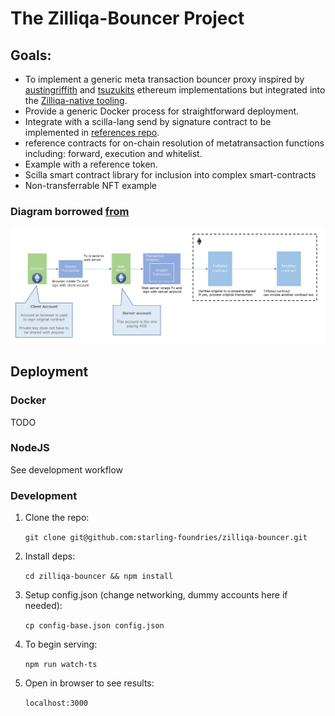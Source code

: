 # The Zilliqa-Bouncer Project

## Goals:

* To implement a generic meta transaction bouncer proxy inspired by [austingriffith]() and [tsuzukits]() ethereum implementations but integrated into the [Zilliqa-native tooling](https://github.com/Zilliqa/Zilliqa-JavaScript-Library).
* Provide a generic Docker process for straightforward deployment.
* Integrate with a scilla-lang send by signature contract to be implemented in [references repo](https://github.com/starling-foundries/references).
* reference contracts for on-chain resolution of metatransaction functions including: forward, execution and whitelist.
* Example with a reference token.
* Scilla smart contract library for inclusion into complex smart-contracts
* Non-transferrable NFT example


### Diagram borrowed [from](https://github.com/tsuzukit/meta-transaction)
![concept](image/readme_1.png "concept")

## Deployment

### Docker
TODO

###  NodeJS
See development workflow

### Development

1. Clone the repo:

    `git clone git@github.com:starling-foundries/zilliqa-bouncer.git`

2. Install deps:
   
    `cd zilliqa-bouncer && npm install`

3. Setup config.json (change networking, dummy accounts here if needed):

    `cp config-base.json config.json`
   
4. To begin serving: 
   
    `npm run watch-ts` 
    
5. Open in browser to see results:
   
     `localhost:3000`

